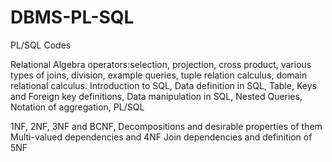 # DBMS-PL-SQL
PL/SQL Codes

Relational Algebra operators:selection, projection, cross product, various types of joins, division, example queries, 
tuple relation calculus, domain relational calculus. Introduction to SQL, Data definition in SQL, 
Table, Keys and Foreign key definitions, Data manipulation in SQL, Nested Queries, Notation of aggregation, PL/SQL

1NF, 2NF, 3NF and BCNF, Decompositions and desirable properties of them
Multi-valued dependencies and 4NF
Join dependencies and definition of 5NF
